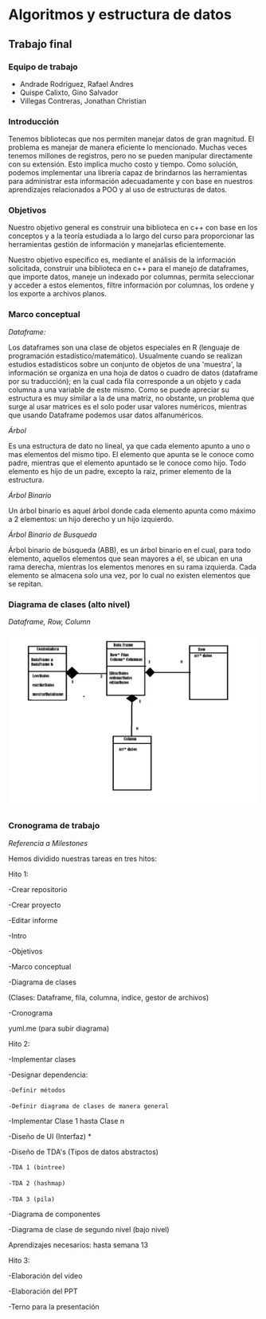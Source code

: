 Algoritmos y estructura de datos
================================

Trabajo final
-------------

### Equipo de trabajo
* Andrade Rodríguez, Rafael Andres
* Quispe Calixto, Gino Salvador 
* Villegas Contreras, Jonathan Christian

### Introducción

Tenemos bibliotecas que nos permiten manejar datos de gran magnitud. El problema es manejar de manera eficiente lo mencionado. Muchas veces tenemos millones de registros, pero no se pueden manipular directamente con su extensión. Esto implica mucho costo y tiempo. Como solución, podemos implementar una librería capaz de brindarnos las herramientas para administrar esta información adecuadamente y con base en nuestros aprendizajes relacionados a POO y al uso de estructuras de datos.

### Objetivos

Nuestro objetivo general es construir una biblioteca en c++ con base en los conceptos y a la teoría estudiada a lo largo del curso para proporcionar las herramientas gestión de información y manejarlas eficientemente.

Nuestro objetivo específico es, mediante el análisis de la información solicitada, construir una biblioteca en c++ para el manejo de dataframes, que importe datos, maneje un indexado por columnas, permita seleccionar y acceder a estos elementos, filtre información por columnas, los ordene y los exporte a archivos planos.

### Marco conceptual

_Dataframe:_

Los dataframes son una clase de objetos especiales en R (lenguaje de programación estadístico/matemático). Usualmente cuando se realizan estudios estadísticos sobre un conjunto de objetos de una 'muestra', la información se organiza en una hoja de datos o cuadro de datos (dataframe por su traducción); en la cual cada fila corresponde a un objeto y cada columna a una variable de este mismo. 
Como se puede apreciar su estructura es muy similar a la de una matriz, no obstante, un problema que surge al usar matrices es el solo poder usar valores numéricos, mientras que usando Dataframe podemos usar datos alfanuméricos.

_Árbol_

Es una estructura de dato no lineal, ya que cada elemento apunto a uno o mas elementos del mismo tipo. El elemento que apunta se le conoce como padre, mientras que el elemento apuntado se le conoce como hijo. Todo elemento es hijo de un padre, excepto la raiz, primer elemento de la estructura.

_Árbol Binario_

Un árbol binario es aquel árbol donde cada elemento apunta como máximo a 2 elementos: un hijo derecho y un hijo izquierdo. 

_Árbol Binario de Busqueda_

Árbol binario de búsqueda (ABB), es un árbol binario en el cual, para todo elemento, aquellos elementos que sean mayores a él, se ubican en una rama derecha, mientras los elementos menores en su rama izquierda. Cada elemento se almacena solo una vez, por lo cual no existen elementos que se repitan. 

### Diagrama de clases (alto nivel)

_Dataframe, Row, Column_

![Diagrama de Clases](dclases.png)

### Cronograma de trabajo

_Referencia a Milestones_

Hemos dividido nuestras tareas en tres hitos: 


Hito 1: 

-Crear repositorio

-Crear proyecto

-Editar informe

-Intro

-Objetivos

-Marco conceptual

-Diagrama de clases

(Clases: Dataframe, fila, columna, indice, gestor de archivos)

-Cronograma

yuml.me (para subir diagrama)


Hito 2:

-Implementar clases

-Designar dependencia: 

    -Definir métodos
    
    -Definir diagrama de clases de manera general
    
-Implementar Clase 1 hasta Clase n

-Diseño de UI (Interfaz) *

-Diseño de TDA's (Tipos de datos abstractos)

    -TDA 1 (bintree)
    
    -TDA 2 (hashmap)
    
    -TDA 3 (pila)
    
-Diagrama de componentes

-Diagrama de clase de segundo nivel (bajo nivel)

Aprendizajes necesarios: hasta semana 13


Hito 3:

-Elaboración del video

-Elaboración del PPT

-Terno para la presentación

